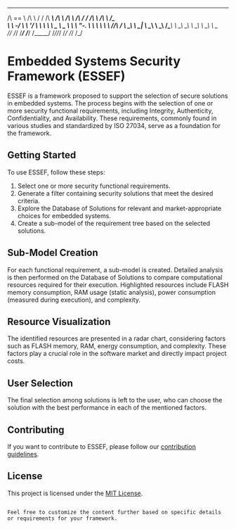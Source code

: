 
```markdown
```
  ______   __   __     ______     ______     ______     __  __     __     __     ______
 /\  == \ /\ \ / /    /\  ___\   /\  ___\   /\  ___\   /\ \/ /    /\ \   /\ \   /\__  _\
 \ \  _-/ \ \ \'/     \ \  __\   \ \ \____  \ \___  \  \ \  _"-.  \ \ \  \ \ \  \/_/\ \/
  \ \_\    \ \__|      \ \_____\  \ \_____\  \/\_____\  \ \_\ \_\  \ \_\  \ \_\    \ \_\
   \/_/     \/_/        \/_____/   \/_____/   \/_____/   \/_/\/_/   \/_/   \/_/     \/_/

# Embedded Systems Security Framework (ESSEF)

ESSEF is a framework proposed to support the selection of secure solutions in embedded systems. The process begins with the selection of one or more security functional requirements, including Integrity, Authenticity, Confidentiality, and Availability. These requirements, commonly found in various studies and standardized by ISO 27034, serve as a foundation for the framework.

## Getting Started

To use ESSEF, follow these steps:

1. Select one or more security functional requirements.
2. Generate a filter containing security solutions that meet the desired criteria.
3. Explore the Database of Solutions for relevant and market-appropriate choices for embedded systems.
4. Create a sub-model of the requirement tree based on the selected solutions.

## Sub-Model Creation

For each functional requirement, a sub-model is created. Detailed analysis is then performed on the Database of Solutions to compare computational resources required for their execution. Highlighted resources include FLASH memory consumption, RAM usage (static analysis), power consumption (measured during execution), and complexity.

## Resource Visualization

The identified resources are presented in a radar chart, considering factors such as FLASH memory, RAM, energy consumption, and complexity. These factors play a crucial role in the software market and directly impact project costs.

## User Selection

The final selection among solutions is left to the user, who can choose the solution with the best performance in each of the mentioned factors.

## Contributing

If you want to contribute to ESSEF, please follow our [contribution guidelines](CONTRIBUTING.md).

## License

This project is licensed under the [MIT License](LICENSE).
```

Feel free to customize the content further based on specific details or requirements for your framework.